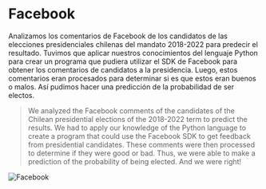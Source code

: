 # Facebook

Analizamos los comentarios de Facebook de los candidatos de las elecciones presidenciales chilenas del mandato 2018-2022 para predecir el resultado. Tuvimos que aplicar nuestros conocimientos del lenguaje Python para crear un programa que pudiera utilizar el SDK de Facebook para obtener los comentarios de candidatos a la presidencia. Luego, estos comentarios eran procesados para determinar si es que estos eran buenos o malos. Así pudimos hacer una predicción de la probabilidad de ser electos. 

> We analyzed the Facebook comments of the candidates of the Chilean presidential elections of the 2018-2022 term to predict the results. We had to apply our knowledge of the Python language to create a program that could use the Facebook SDK to get feedback from presidential candidates. These comments were then processed to determine if they were good or bad. Thus, we were able to make a prediction of the probability of being elected. And we were right!

![Facebook](https://user-images.githubusercontent.com/31099183/116833952-fe490680-ab89-11eb-94a2-394bb5457fba.png)
